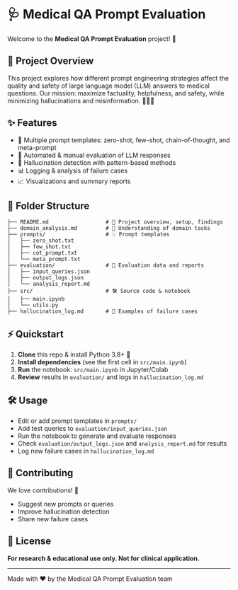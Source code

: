 # 🩺 Medical QA Prompt Evaluation

Welcome to the **Medical QA Prompt Evaluation** project! 🚀

## 🌟 Project Overview
This project explores how different prompt engineering strategies affect the quality and safety of large language model (LLM) answers to medical questions. Our mission: maximize factuality, helpfulness, and safety, while minimizing hallucinations and misinformation. 🧑‍⚕️💬

## ✨ Features
- 📝 Multiple prompt templates: zero-shot, few-shot, chain-of-thought, and meta-prompt
- 🤖 Automated & manual evaluation of LLM responses
- 🚨 Hallucination detection with pattern-based methods
- 📊 Logging & analysis of failure cases
- 📈 Visualizations and summary reports

## 📁 Folder Structure
```
├── README.md                  # 👋 Project overview, setup, findings
├── domain_analysis.md         # 🧠 Understanding of domain tasks
├── prompts/                   # 💡 Prompt templates
│   ├── zero_shot.txt
│   ├── few_shot.txt
│   ├── cot_prompt.txt
│   └── meta_prompt.txt
├── evaluation/                # 🧪 Evaluation data and reports
│   ├── input_queries.json
│   ├── output_logs.json
│   └── analysis_report.md
├── src/                       # 🛠️ Source code & notebook
│   ├── main.ipynb
│   └── utils.py
├── hallucination_log.md       # 🚩 Examples of failure cases
```

## ⚡ Quickstart
1. **Clone** this repo & install Python 3.8+ 🐍
2. **Install dependencies** (see the first cell in `src/main.ipynb`)
3. **Run** the notebook: `src/main.ipynb` in Jupyter/Colab
4. **Review** results in `evaluation/` and logs in `hallucination_log.md`

## 🛠️ Usage
- Edit or add prompt templates in `prompts/`
- Add test queries to `evaluation/input_queries.json`
- Run the notebook to generate and evaluate responses
- Check `evaluation/output_logs.json` and `analysis_report.md` for results
- Log new failure cases in `hallucination_log.md`

## 🤝 Contributing
We love contributions! 💙
- Suggest new prompts or queries
- Improve hallucination detection
- Share new failure cases

## 📜 License
**For research & educational use only. Not for clinical application.**

---

Made with ❤️ by the Medical QA Prompt Evaluation team 